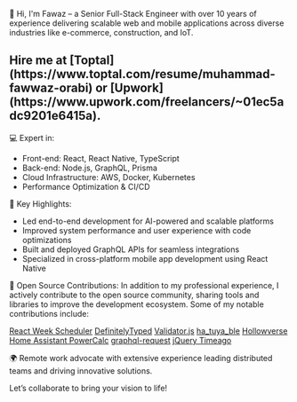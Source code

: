 👋 Hi, I'm Fawaz – a Senior Full-Stack Engineer with over 10 years of experience delivering scalable web and mobile applications across diverse industries like e-commerce, construction, and IoT.

<h2>Hire me at [Toptal](https://www.toptal.com/resume/muhammad-fawwaz-orabi) or [Upwork](https://www.upwork.com/freelancers/~01ec5adc9201e6415a).</h2>

💻 Expert in:
* Front-end: React, React Native, TypeScript
* Back-end: Node.js, GraphQL, Prisma
* Cloud Infrastructure: AWS, Docker, Kubernetes
* Performance Optimization & CI/CD

🚀 Key Highlights:
* Led end-to-end development for AI-powered and scalable platforms
* Improved system performance and user experience with code optimizations
* Built and deployed GraphQL APIs for seamless integrations
* Specialized in cross-platform mobile app development using React Native

🌟 Open Source Contributions: In addition to my professional experience, I actively contribute to the open source community, sharing tools and libraries to improve the development ecosystem. Some of my notable contributions include:

[React Week Scheduler](https://github.com/remotelock/react-week-scheduler)
[DefinitelyTyped](https://github.com/DefinitelyTyped/DefinitelyTyped)
[Validator.js](https://github.com/validatorjs/validator.js/)
[ha_tuya_ble](https://github.com/PlusPlus-ua/ha_tuya_ble)
[Hollowverse](https://github.com/hollowverse)
[Home Assistant PowerCalc](https://github.com/bramstroker/homeassistant-powercalc/)
[graphql-request](https://github.com/graffle-js/graffle/blob/main/README.md)
[jQuery Timeago](https://github.com/rmm5t/jquery-timeago/)


🌍 Remote work advocate with extensive experience leading distributed teams and driving innovative solutions.

Let’s collaborate to bring your vision to life!

